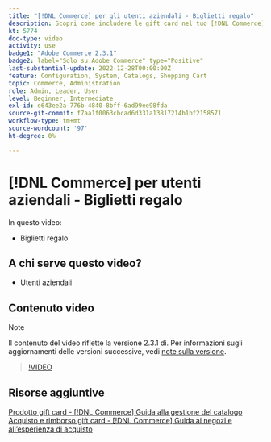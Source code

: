```yaml
---
title: "[!DNL Commerce] per gli utenti aziendali - Biglietti regalo"
description: Scopri come includere le gift card nel tuo [!DNL Commerce] archiviare.
kt: 5774
doc-type: video
activity: use
badge1: "Adobe Commerce 2.3.1"
badge2: label="Solo su Adobe Commerce" type="Positive"
last-substantial-update: 2022-12-28T00:00:00Z
feature: Configuration, System, Catalogs, Shopping Cart
topic: Commerce, Administration
role: Admin, Leader, User
level: Beginner, Intermediate
exl-id: e643ee2a-776b-4840-8bff-6ad99ee98fda
source-git-commit: f7aa1f0063cbcad6d331a13817214b1bf2158571
workflow-type: tm+mt
source-wordcount: '97'
ht-degree: 0%

---
```


# [!DNL Commerce] per utenti aziendali - Biglietti regalo

In questo video:

- Biglietti regalo

## A chi serve questo video?

- Utenti aziendali

## Contenuto video

>[!NOTE]
>
>Il contenuto del video riflette la versione 2.3.1 di. Per informazioni sugli aggiornamenti delle versioni successive, vedi [note sulla versione](https://experienceleague.adobe.com/docs/commerce-operations/release/notes/overview.html).

>[!VIDEO](https://video.tv.adobe.com/v/35959?quality=12&learn=on)

## Risorse aggiuntive

[Prodotto gift card - [!DNL Commerce] Guida alla gestione del catalogo](https://experienceleague.adobe.com/docs/commerce-admin/catalog/products/types/product-gift-card-create.html)
[Acquisto e rimborso gift card - [!DNL Commerce] Guida ai negozi e all’esperienza di acquisto](https://experienceleague.adobe.com/docs/commerce-admin/stores-sales/point-of-purchase/gift-cards/product-gift-card-workflow.html)

